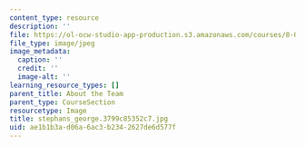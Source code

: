 ```yaml
---
content_type: resource
description: ''
file: https://ol-ocw-studio-app-production.s3.amazonaws.com/courses/8-01sc-classical-mechanics-fall-2016/ae1b1b3ad06a6ac3b2342627de6d577f_stephans_george.3799c85352c7.jpg
file_type: image/jpeg
image_metadata:
  caption: ''
  credit: ''
  image-alt: ''
learning_resource_types: []
parent_title: About the Team
parent_type: CourseSection
resourcetype: Image
title: stephans_george.3799c85352c7.jpg
uid: ae1b1b3a-d06a-6ac3-b234-2627de6d577f
---
```

